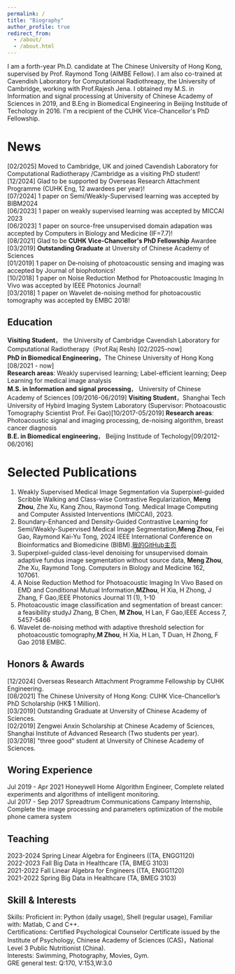 ```yaml
---
permalink: /
title: "Biography"
author_profile: true
redirect_from: 
  - /about/
  - /about.html
---
```


I am a forth-year Ph.D. candidate at The Chinese University of Hong Kong, supervised by Prof. Raymond Tong (AIMBE Fellow). I am also co-trained at Cavendish Laboratory for Computational Radiothreapy, the University of Cambridge, working with Prof.Rajesh Jena. I obtained my M.S. in Information and signal processing at University of Chinese Academy of Sciences in 2019, and B.Eng in Biomedical Engineering in Beijing Institude of Techology in 2016. I'm a recipient of the CUHK Vice-Chancellor's PhD Fellowship.

News
======
[02/2025] Moved to Cambridge, UK and joined Cavendish Laboratory for Computational Radiotherapy /Cambridge as a visiting PhD student!  
[12/2024] Glad to be supported by Overseas Research Attachment Programme (CUHK Eng, 12 awardees per year)!  
[07/2024] 1 paper on Semi/Weakly-Supervised learning was accepted by BIBM2024  
[06/2023] 1 paper on weakly supervised learning was accepted by MICCAI 2023  
[06/2023] 1 paper on source-free unsupervised domain adapation was accepted by Computers in Biology and Medicine (IF=7.7)!  
[08/2021] Glad to be **CUHK Vice-Chancellor's PhD Fellowship** Awardee  
[03/2019] **Outstanding Graduate** at Unversity of Chinese Academy of Sciences  
[01/2019] 1 paper on De‐noising of photoacoustic sensing and imaging was accepted by Journal of biophotonics!  
[10/2018] 1 paper on Noise Reduction Method for Photoacoustic Imaging In Vivo was accepted by IEEE Photonics Journal!  
[03/2018] 1 paper on Wavelet de-noising method for photoacoustic tomography was accepted by EMBC 2018!

Education
------
**Visiting Student**， the University of Cambridge Cavendish Laboratory for Computational Radiotherapy（Prof.Raj Resh) [02/2025-now]  
**PhD in Biomedical Engineering**，The Chinese University of Hong Kong [08/2021 - now]  
**Research areas**: Weakly supervised learning; Label-efficient learning; Deep Learning for medical image analysis  
**M.S. in Information and signal processing**， University of Chinese Academy of Sciences [09/2016-06/2019] 
**Visiting Student**，Shanghai Tech University of Hybird Imaging System Laboratory (Supervisor: Photoacoustic Tomography Scientist Prof. Fei Gao)[10/2017-05/2019]
**Research areas**: Photoacoustic signal and imaging processing, de-noising algorithm, breast cancer diagnosis  
**B.E. in Biomedical engineering**， Beijing Institude of Techology[09/2012-06/2016]

Selected Publications
======

1. Weakly Supervised Medical Image Segmentation via Superpixel-guided Scribble Walking and Class-wise Contrastive Regularization, **Meng Zhou**, Zhe Xu, Kang Zhou, Raymond Tong. Medical Image Computing and Computer Assisted Interventions (MICCAI), 2023.
2. Boundary-Enhanced and Density-Guided Contrastive Learning for Semi/Weakly-Supervised Medical Image Segmentation,**Meng Zhou**, Fei Gao, Raymond Kai-Yu Tong, 2024 IEEE International Conference on Bioinformatics and Biomedicine (BIBM).[我的GitHub主页]([https://ieeexplore.ieee.org/abstract/document/10822827])
3. Superpixel-guided class-level denoising for unsupervised domain adaptive fundus image segmentation without source data, **Meng Zhou**, Zhe Xu, Raymond Tong. Computers in Biology and Medicine 162, 107061.
4. A Noise Reduction Method for Photoacoustic Imaging In Vivo Based on EMD and Conditional Mutual Information,**MZhou**, H Xia, H Zhong, J Zhang, F Gao,IEEE Photonics Journal 11 (1), 1-10
5. Photoacoustic image classification and segmentation of breast cancer: a feasibility studyJ Zhang, B Chen, **M Zhou**, H Lan, F Gao,IEEE Access 7, 5457-5466
6. Wavelet de-noising method with adaptive threshold selection for photoacoustic tomography,**M Zhou**, H Xia, H Lan, T Duan, H Zhong, F Gao
2018 EMBC.


Honors & Awards
------
[12/2024] Overseas Research Attachment Programme Fellowship by CUHK Engineering.  
[08/2021] The Chinese University of Hong Kong: CUHK Vice-Chancellor’s PhD Scholarship (HK$ 1 Million).  
[03/2019] Outstanding Graduate at Unversity of Chinese Academy of Sciences.  
[02/2019] Zengwei Anxin Scholarship at Chinese Academy of Sciences, Shanghai Institute of Advanced Research (Two students per year).  
[03/2018] "three good" student at Unversity of Chinese Academy of Sciences.  

Woring Experience
------
Jul 2019 - Apr 2021 Honeywell Home Algorithm Engineer, Complete related experiments and algorithms of intelligent monitoring.  
Jul 2017 - Sep 2017 Spreadtrum Communications Campany Internship, Complete the image processing and parameters optimization of the mobile phone camera system

Teaching
------
2023-2024 Spring Linear Algebra for Engineers ((TA, ENGG1120)  
2022-2023	Fall	Big Data in Healthcare (TA, BMEG 3103)  
2021-2022 Fall  Linear Algebra for Engineers ((TA, ENGG1120)  
2021-2022	Spring	Big Data in Healthcare (TA, BMEG 3103)  

Skill & Interests
------
Skills: Proficient in: Python (daily usage), Shell (regular usage), Familiar with: Matlab, C and C++.  
Certifications: Certified Psychological Counselor Certificate issued by the Institute of Psychology, Chinese Academy of Sciences (CAS)，National Level 3 Public Nutritionist (China).  
Interests: Swimming, Photography, Movies, Gym.     
GRE general test: Q:170, V:153,W:3.0  

